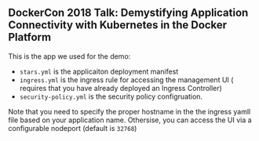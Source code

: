 ## DockerCon 2018 Talk: Demystifying Application Connectivity with Kubernetes in the Docker Platform

This is the app we used for the demo:

- `stars.yml` is the applicaiton deployment manifest
- `ingress.yml` is the ingress rule for accessing the management UI ( requires that you have already deployed an Ingress Controller)
- `security-policy.yml` is the security policy configruation.


Note that you need to specify the proper hostname in the the ingress yamll file based on your application name. Othersise, you can access the UI via a configurable nodeport (default is `32768`)

